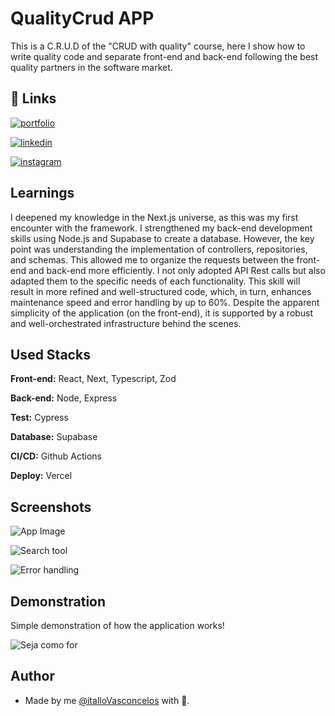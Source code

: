
# QualityCrud APP

This is a C.R.U.D of the "CRUD with quality" course, here I show how to write quality code and separate front-end and back-end following the best quality partners in the software market.

## 🔗 Links
[![portfolio](https://img.shields.io/badge/my_portfolio-000?style=for-the-badge&logo=ko-fi&logoColor=white)](https://dev-itallosavio.netlify.app)

[![linkedin](https://img.shields.io/badge/linkedin-0A66C2?style=for-the-badge&logo=linkedin&logoColor=white)](https://www.linkedin.com/in/itallo-vasconcelos/)

[![instagram](https://img.shields.io/badge/Instagram-E4405F?style=for-the-badge&logo=instagram&logoColor=white)](https://www.instagram.com/itallodev)


## Learnings

I deepened my knowledge in the Next.js universe, as this was my first encounter with the framework. I strengthened my back-end development skills using Node.js and Supabase to create a database. However, the key point was understanding the implementation of controllers, repositories, and schemas. This allowed me to organize the requests between the front-end and back-end more efficiently. I not only adopted API Rest calls but also adapted them to the specific needs of each functionality. This skill will result in more refined and well-structured code, which, in turn, enhances maintenance speed and error handling by up to 60%. Despite the apparent simplicity of the application (on the front-end), it is supported by a robust and well-orchestrated infrastructure behind the scenes.

## Used Stacks

**Front-end:** React, Next, Typescript, Zod

**Back-end:** Node, Express

**Test:** Cypress

**Database:** Supabase

**CI/CD:** Github Actions

**Deploy:** Vercel


## Screenshots

![App Image](https://a.imagem.app/oJiBTv.png)

![Search tool](https://a.imagem.app/oJi7YE.png)

![Error handling](https://a.imagem.app/oJieqY.png)


## Demonstration

Simple demonstration of how the application works!

![Seja como for](https://a.imagem.app/oJipi9.gif)
## Author

- Made by me [@italloVasconcelos](https://github.com/ItalloVasconcelos) with 💙.
